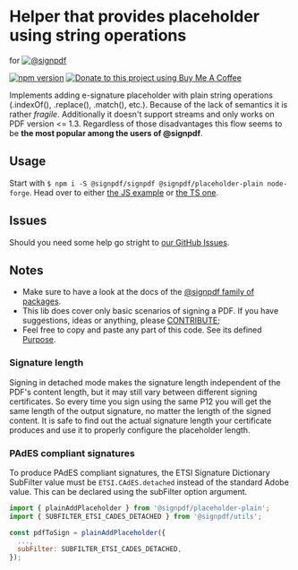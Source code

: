 # Helper that provides placeholder using string operations

for [![@signpdf](https://raw.githubusercontent.com/vbuch/node-signpdf/master/resources/logo-horizontal.svg?sanitize=true)](https://github.com/vbuch/node-signpdf/)

[![npm version](https://badge.fury.io/js/@signpdf%2Fplaceholder-plain.svg)](https://badge.fury.io/js/@signpdf%2Fplaceholder-plain)
[![Donate to this project using Buy Me A Coffee](https://img.shields.io/badge/buy%20me%20a%20coffee-donate-yellow.svg)](https://buymeacoffee.com/vbuch)

Implements adding e-signature placeholder with plain string operations (.indexOf(), .replace(), .match(), etc.). Because of the lack of semantics it is rather *fragile*. Additionally it doesn't support streams and only works on PDF version <= 1.3. Regardless of those disadvantages this flow seems to be **the most popular among the users of @signpdf**.

## Usage

Start with `$ npm i -S @signpdf/signpdf @signpdf/placeholder-plain node-forge`. Head over to either [the JS example](/packages/examples/javascript.js) or [the TS one](/packages/examples/typescript.ts). 

## Issues

Should you need some help go stright to [our GitHub Issues](https://github.com/vbuch/node-signpdf/issues).

## Notes

* Make sure to have a look at the docs of the [@signpdf family of packages](https://github.com/vbuch/node-signpdf/).
* This lib does cover only basic scenarios of signing a PDF. If you have suggestions, ideas or anything, please [CONTRIBUTE](https://github.com/vbuch/node-signpdf/blob/develop/CONTRIBUTING.md);
* Feel free to copy and paste any part of this code. See its defined [Purpose](https://github.com/vbuch/node-signpdf#purpose).

### Signature length

Signing in detached mode makes the signature length independent of the PDF's content length, but it may still vary between different signing certificates. So every time you sign using the same P12 you will get the same length of the output signature, no matter the length of the signed content. It is safe to find out the actual signature length your certificate produces and use it to properly configure the placeholder length.

### PAdES compliant signatures

To produce PAdES compliant signatures, the ETSI Signature Dictionary SubFilter value must be `ETSI.CAdES.detached` instead of the standard Adobe value. This can be declared using the subFilter option argument.

```js
import { plainAddPlaceholder } from '@signpdf/placeholder-plain';
import { SUBFILTER_ETSI_CADES_DETACHED } from '@signpdf/utils';

const pdfToSign = plainAddPlaceholder({
  ...,
  subFilter: SUBFILTER_ETSI_CADES_DETACHED,
});
```
